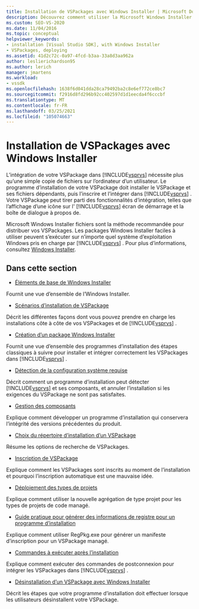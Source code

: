 ```yaml
---
title: Installation de VSPackages avec Windows Installer | Microsoft Docs
description: Découvrez comment utiliser la Microsoft Windows Installer pour installer un VSPackage et ses fichiers dépendants, puis l’inscrire et l’intégrer dans Visual Studio.
ms.custom: SEO-VS-2020
ms.date: 11/04/2016
ms.topic: conceptual
helpviewer_keywords:
- installation [Visual Studio SDK], with Windows Installer
- VSPackages, deploying
ms.assetid: 41d2c72c-0a97-4fcd-b3aa-33a8d3aa962a
author: leslierichardson95
ms.author: lerich
manager: jmartens
ms.workload:
- vssdk
ms.openlocfilehash: 1638f6d041dda28ca79492ba2c8e6ef772ce8bc7
ms.sourcegitcommit: f2916d8fd296b92cc402597d1d1eecda4f6cccbf
ms.translationtype: MT
ms.contentlocale: fr-FR
ms.lasthandoff: 03/25/2021
ms.locfileid: "105074663"
---
```

# <a name="installing-vspackages-with-windows-installer"></a>Installation de VSPackages avec Windows Installer
L’intégration de votre VSPackage dans [!INCLUDE[vsprvs](../../code-quality/includes/vsprvs_md.md)] nécessite plus qu’une simple copie de fichiers sur l’ordinateur d’un utilisateur. Le programme d’installation de votre VSPackage doit installer le VSPackage et ses fichiers dépendants, puis l’inscrire et l’intégrer dans [!INCLUDE[vsprvs](../../code-quality/includes/vsprvs_md.md)] . Votre VSPackage peut tirer parti des fonctionnalités d’intégration, telles que l’affichage d’une icône sur l' [!INCLUDE[vsprvs](../../code-quality/includes/vsprvs_md.md)] écran de démarrage et la boîte de dialogue à propos de.

 Microsoft Windows Installer fichiers sont la méthode recommandée pour distribuer vos VSPackages. Les packages Windows Installer faciles à utiliser peuvent s’exécuter sur n’importe quel système d’exploitation Windows pris en charge par [!INCLUDE[vsprvs](../../code-quality/includes/vsprvs_md.md)] . Pour plus d’informations, consultez [Windows Installer](/previous-versions/2kt85ked(v=vs.120)).

## <a name="in-this-section"></a>Dans cette section
- [Éléments de base de Windows Installer](../../extensibility/internals/windows-installer-basics.md)

 Fournit une vue d’ensemble de l’Windows Installer.

- [Scénarios d’installation de VSPackage](../../extensibility/internals/vspackage-setup-scenarios.md)

 Décrit les différentes façons dont vous pouvez prendre en charge les installations côte à côte de vos VSPackages et de [!INCLUDE[vsprvs](../../code-quality/includes/vsprvs_md.md)] .

- [Création d’un package Windows Installer](../../extensibility/internals/authoring-a-windows-installer-package.md)

 Fournit une vue d’ensemble des programmes d’installation des étapes classiques à suivre pour installer et intégrer correctement les VSPackages dans [!INCLUDE[vsprvs](../../code-quality/includes/vsprvs_md.md)] .

- [Détection de la configuration système requise](../../extensibility/internals/detecting-system-requirements.md)

 Décrit comment un programme d’installation peut détecter [!INCLUDE[vsprvs](../../code-quality/includes/vsprvs_md.md)] et ses composants, et annuler l’installation si les exigences du VSPackage ne sont pas satisfaites.

- [Gestion des composants](../../extensibility/internals/component-management.md)

 Explique comment développer un programme d’installation qui conservera l’intégrité des versions précédentes du produit.

- [Choix du répertoire d’installation d’un VSPackage](../../extensibility/internals/choosing-the-installation-directory-for-a-vspackage.md)

 Résume les options de recherche de VSPackages.

- [Inscription de VSPackage](../../extensibility/internals/vspackage-registration.md)

 Explique comment les VSPackages sont inscrits au moment de l’installation et pourquoi l’inscription automatique est une mauvaise idée.

- [Déploiement des types de projets](../../extensibility/internals/deploying-project-types.md)

 Explique comment utiliser la nouvelle agrégation de type projet pour les types de projets de code managé.

- [Guide pratique pour générer des informations de registre pour un programme d’installation](../../extensibility/internals/how-to-generate-registry-information-for-an-installer.md)

 Explique comment utiliser RegPkg.exe pour générer un manifeste d’inscription pour un VSPackage managé.

- [Commandes à exécuter après l’installation](../../extensibility/internals/commands-that-must-be-run-after-installation.md)

 Explique comment exécuter des commandes de postconnexion pour intégrer les VSPackages dans [!INCLUDE[vsprvs](../../code-quality/includes/vsprvs_md.md)] .

- [Désinstallation d’un VSPackage avec Windows Installer](../../extensibility/internals/uninstalling-a-vspackage-with-windows-installer.md)

 Décrit les étapes que votre programme d’installation doit effectuer lorsque les utilisateurs désinstallent votre VSPackage.
